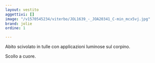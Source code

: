 ```yaml
---
layout: vestito
aggettivi: []
image: "/v1570545234/viterbo/JOL1639_-_JOA20341_C-min_mcx5vj.jpg"
brand: jolie
ordine: 1

---
```

Abito scivolato in tulle con applicazioni luminose sul corpino.

Scollo a cuore.
